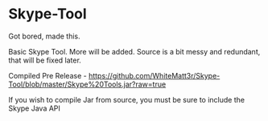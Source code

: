 # Skype-Tool
Got bored, made this.

Basic Skype Tool. More will be added. Source is a bit messy and redundant, that will be fixed later.

Compiled Pre Release - https://github.com/WhiteMatt3r/Skype-Tool/blob/master/Skype%20Tools.jar?raw=true

If you wish to compile Jar from source, you must be sure to include the Skype Java API
